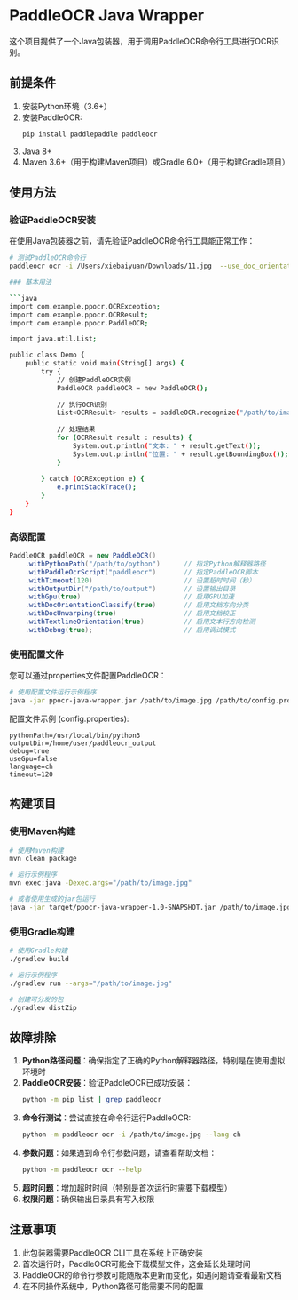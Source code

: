 # PaddleOCR Java Wrapper

这个项目提供了一个Java包装器，用于调用PaddleOCR命令行工具进行OCR识别。

## 前提条件

1. 安装Python环境（3.6+）
2. 安装PaddleOCR:
   ```bash
   pip install paddlepaddle paddleocr
   ```
3. Java 8+
4. Maven 3.6+（用于构建Maven项目）或Gradle 6.0+（用于构建Gradle项目）

## 使用方法

### 验证PaddleOCR安装

在使用Java包装器之前，请先验证PaddleOCR命令行工具能正常工作：

```bash
# 测试PaddleOCR命令行
paddleocr ocr -i /Users/xiebaiyuan/Downloads/11.jpg  --use_doc_orientation_classify False --use_doc_unwarping False --use_textline_orientation False --device cpu```

### 基本用法

```java
import com.example.ppocr.OCRException;
import com.example.ppocr.OCRResult;
import com.example.ppocr.PaddleOCR;

import java.util.List;

public class Demo {
    public static void main(String[] args) {
        try {
            // 创建PaddleOCR实例
            PaddleOCR paddleOCR = new PaddleOCR();
            
            // 执行OCR识别
            List<OCRResult> results = paddleOCR.recognize("/path/to/image.jpg");
            
            // 处理结果
            for (OCRResult result : results) {
                System.out.println("文本: " + result.getText());
                System.out.println("位置: " + result.getBoundingBox());
            }
            
        } catch (OCRException e) {
            e.printStackTrace();
        }
    }
}
```

### 高级配置

```java
PaddleOCR paddleOCR = new PaddleOCR()
    .withPythonPath("/path/to/python")      // 指定Python解释器路径
    .withPaddleOcrScript("paddleocr")       // 指定PaddleOCR脚本
    .withTimeout(120)                       // 设置超时时间（秒）
    .withOutputDir("/path/to/output")       // 设置输出目录
    .withGpu(true)                          // 启用GPU加速
    .withDocOrientationClassify(true)       // 启用文档方向分类
    .withDocUnwarping(true)                 // 启用文档校正
    .withTextlineOrientation(true)          // 启用文本行方向检测
    .withDebug(true);                       // 启用调试模式
```

### 使用配置文件

您可以通过properties文件配置PaddleOCR：

```bash
# 使用配置文件运行示例程序
java -jar ppocr-java-wrapper.jar /path/to/image.jpg /path/to/config.properties
```

配置文件示例 (config.properties):

```properties
pythonPath=/usr/local/bin/python3
outputDir=/home/user/paddleocr_output
debug=true
useGpu=false
language=ch
timeout=120
```

## 构建项目

### 使用Maven构建

```bash
# 使用Maven构建
mvn clean package

# 运行示例程序
mvn exec:java -Dexec.args="/path/to/image.jpg"

# 或者使用生成的jar包运行
java -jar target/ppocr-java-wrapper-1.0-SNAPSHOT.jar /path/to/image.jpg
```

### 使用Gradle构建

```bash
# 使用Gradle构建
./gradlew build

# 运行示例程序
./gradlew run --args="/path/to/image.jpg"

# 创建可分发的包
./gradlew distZip
```

## 故障排除

1. **Python路径问题**：确保指定了正确的Python解释器路径，特别是在使用虚拟环境时
2. **PaddleOCR安装**：验证PaddleOCR已成功安装：
   ```bash
   python -m pip list | grep paddleocr
   ```
3. **命令行测试**：尝试直接在命令行运行PaddleOCR:
   ```bash
   python -m paddleocr ocr -i /path/to/image.jpg --lang ch
   ```
4. **参数问题**：如果遇到命令行参数问题，请查看帮助文档：
   ```bash
   python -m paddleocr ocr --help
   ```
5. **超时问题**：增加超时时间（特别是首次运行时需要下载模型）
6. **权限问题**：确保输出目录具有写入权限

## 注意事项

1. 此包装器需要PaddleOCR CLI工具在系统上正确安装
2. 首次运行时，PaddleOCR可能会下载模型文件，这会延长处理时间
3. PaddleOCR的命令行参数可能随版本更新而变化，如遇问题请查看最新文档
4. 在不同操作系统中，Python路径可能需要不同的配置
